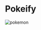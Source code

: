 # Pokeify


![pokemon](https://github.com/dylanramdhan/Pokeify/assets/114676339/3516013c-0ac7-49e1-8ea5-56cb7801cbcb)

